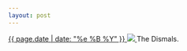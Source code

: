 ```yaml
---
layout: post
---
```


<p>
  <a href="/355">
    <time>{{ page.date | date: "%e %B %Y" }}</time>
    <img src="https://s3.amazonaws.com/life.aaronjgreenberg.com/355.jpg">
  </a>
  The Dismals.
</p>
